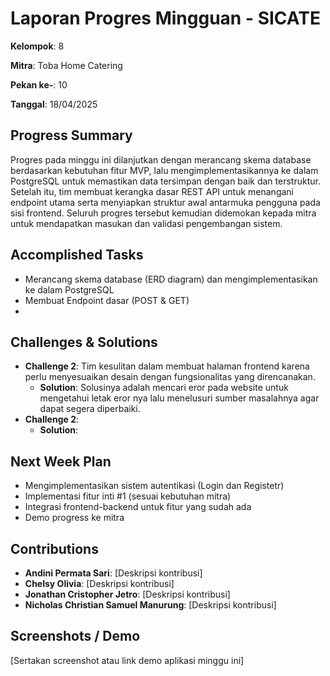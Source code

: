 # Laporan Progres Mingguan - SICATE
**Kelompok**: 8

**Mitra**: Toba Home Catering

**Pekan ke-**: 10

**Tanggal**: 18/04/2025

## Progress Summary
Progres pada minggu ini dilanjutkan dengan merancang skema database berdasarkan kebutuhan fitur MVP, lalu mengimplementasikannya ke dalam PostgreSQL untuk memastikan data tersimpan dengan baik dan terstruktur. Setelah itu, tim membuat kerangka dasar REST API untuk menangani endpoint utama serta menyiapkan struktur awal antarmuka pengguna pada sisi frontend. Seluruh progres tersebut kemudian didemokan kepada mitra untuk mendapatkan masukan dan validasi pengembangan sistem.

## Accomplished Tasks
- Merancang skema database (ERD diagram) dan mengimplementasikan ke dalam PostgreSQL
- Membuat Endpoint dasar (POST & GET)
- 

## Challenges & Solutions
- **Challenge 2**: Tim kesulitan dalam membuat halaman frontend karena perlu menyesuaikan desain dengan fungsionalitas yang direncanakan.
  - **Solution**: Solusinya adalah mencari eror pada website untuk mengetahui letak eror nya lalu menelusuri sumber masalahnya agar dapat segera diperbaiki.
- **Challenge 2**: 
  - **Solution**: 

## Next Week Plan
- Mengimplementasikan sistem autentikasi (Login dan Registetr)
- Implementasi fitur inti #1 (sesuai kebutuhan mitra)
- Integrasi frontend-backend untuk fitur yang sudah ada
- Demo progress ke mitra

## Contributions
- **Andini Permata Sari**: [Deskripsi kontribusi]
- **Chelsy Olivia**: [Deskripsi kontribusi]
- **Jonathan Cristopher Jetro**: [Deskripsi kontribusi]
- **Nicholas Christian Samuel Manurung**: [Deskripsi kontribusi]

## Screenshots / Demo
[Sertakan screenshot atau link demo aplikasi minggu ini]
